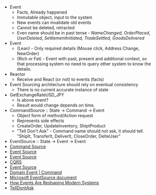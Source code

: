 * Event 
  * Facts, Already happened
  * Immutable object, input to the system
  * New events can invalidate old events
  * Cannot be deleted, retracted
  * Even name should be in past tense - *NameChanged, OrderPlaced, UserDeleted, SettlementInitiated, TradeSettled, GoodsDelivered*
* Event 
  * (Lean) - Only required details (Mouse click, Address Change, NewOrder)
  * (Rich or Fat) - Event with past, present and additional context, so that processing system no need to query other system to know the details.   
* Reactor
  * Receive and React (or not) to events (facts)
* Event Sourcing architecture should rely on eventual consistency
  * There is no current accurate instance of state
* GetExchangeRateUSD_JPY
  * Is above event?
  * Result would change depends on time.
* CommandSource :: State -> Command -> Event
  * Object form of method/Action request
  * Represents side effects
  * CreateOrder, UpdateInventory, ShiptProduct
  * "Tell Don't Ask" - Command name should not ask, it should tell. "ShipIt, TransferIt, DeliverIt, CloseOrder, DelteUser"
* EventSource :: State -> Event -> Event
* [Command Source](http://thinkbeforecoding.com/post/2013/07/28/Event-Sourcing-vs-Command-Sourcing)
* [Event Source](https://www.martinfowler.com/eaaDev/EventSourcing.html)
* [Event Source](https://goodenoughsoftware.net/tag/event-sourcing/)
* [CQRS](https://goodenoughsoftware.net/tag/cqrs/)
* [Event Source](https://ookami86.github.io/event-sourcing-in-practice/#further-reading-1.md)
* [Domain Event | Command](https://www.martinfowler.com/eaaDev/DomainEvent.html)
* [Microsoft EventSource document](https://docs.microsoft.com/en-us/azure/architecture/patterns/event-sourcing)
* [How Events Are Reshaping Modern Systems](https://www.infoq.com/presentations/systems-event-driven)
* [TellDontAsk](https://martinfowler.com/bliki/TellDontAsk.html)

